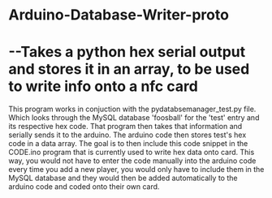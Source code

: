 Arduino-Database-Writer-proto
=============================

--Takes a python hex serial output and stores it in an array, to be used to write info onto a nfc card
====================================================================================================

This program works in conjuction with the pydatabsemanager_test.py file. Which looks through the MySQL database 
'foosball' for the 'test' entry and its respective hex code. That program then takes that information and serially 
sends it to the arduino. The arduino code then stores test's hex code in a data array. The goal is to then include this 
code snippet in the CODE.ino program that is currently used to write hex data onto card. This way, you would not have to 
enter the code manually into the arduino code every time you add a new player, you would only have to include them in 
the MySQL database and they would then be added automatically to the arduino code and coded onto their own card.
